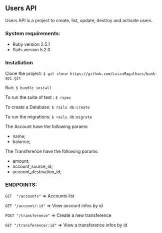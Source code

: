 ## Users API
Users API is a project to create, list, update, destroy and activate users.

### System requirements:
* Ruby version 2.5.1
* Rails version 5.2.0

### Installation

Clone the project:
`$ git clone https://github.com/LuizaMagalhaes/bank-api.git`

Run:
`$ bundle install`

To run the suite of test : `$ rspec`

To create a Database: `$ rails db:create`

To run the migrations: `$ rails db:migrate`

The Account have the following params:
* name;
* balance;

The Transference have the following params:
* amount;
* account_source_id;
* acoount_destination_id;

### ENDPOINTS:
`GET  "/accounts"` => Accounts list

`GET "/account/:id"` => View account infos by id

`POST "/transference"` => Create a new transference

`GET "/transference/:id"` => View a transference infos by id
  